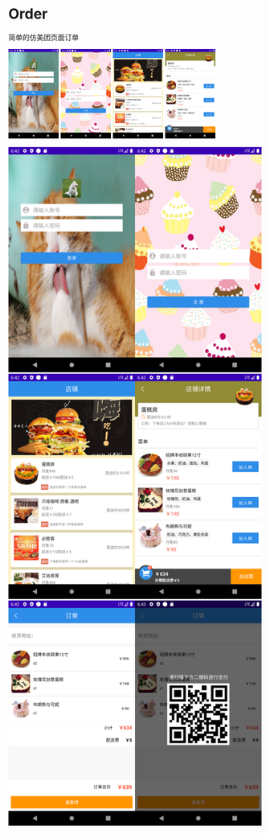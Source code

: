 # Order
简单的仿美团页面订单

<img src="https://github.com/pxy8080/Order/blob/main/img/screenshot/1.png" width=100/>
<img src="https://github.com/pxy8080/Order/blob/main/img/screenshot/2.png" width=100/>

<img src="https://github.com/pxy8080/Order/blob/main/img/screenshot/3.png" width=100/>
<img src="https://github.com/pxy8080/Order/blob/main/img/screenshot/4.png" width=100/>

<img src="https://github.com/pxy8080/Order/blob/main/img/screenshot/1.png" width="50%"/><img src="https://github.com/pxy8080/Order/blob/main/img/screenshot/2.png" width="50%"/>
<img src="https://github.com/pxy8080/Order/blob/main/img/screenshot/3.png" width="50%"/><img src="https://github.com/pxy8080/Order/blob/main/img/screenshot/4.png" width="50%"/>
<img src="https://github.com/pxy8080/Order/blob/main/img/screenshot/5.png" width="50%"/><img src="https://github.com/pxy8080/Order/blob/main/img/screenshot/6.png" width="50%"/>


